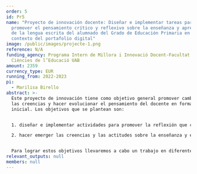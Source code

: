 ```yaml
---
order: 5
id: Pr5
name: "Proyecto de innovación docente: Diseñar e implementar tareas para
  promover el pensamiento crítico y reflexivo sobre la enseñanza y aprendizaje
  de la lengua escrita del alumnado del Grado de Educación Primaria en el
  contexto del portafolio digital"
image: /public/images/projecte-1.png
reference: N/A
funding_agency: Programa Intern de Millora i Innovació Docent-Facultat de
  Ciències de l’Educació UAB
amount: 2359
currency_type: EUR
running_from: 2022-2023
pi:
  - Marilisa Birello
abstract: >-
  Este proyecto de innovación tiene como objetivo general promover cambios en
  las creencias y hacer evolucionar el pensamiento del docente en formación
  inicial. Los objetivos que se plantean son: 


  1. diseñar e implementar actividades para promover la reflexión que combinen conceptos teóricos, resultados de la investigación y aplicaciones prácticas; y 

  2. hacer emerger las creencias y las actitudes sobre la enseñanza y el aprendizaje de la lengua escrita para desarrollar el espíritu crítico de los futuros maestros. 


  Para lograr estos objetivos llevaremos a cabo un trabajo en diferentes fases, que quedará recogido en un portafolio digital. La primera fase implica una toma de conciencia del alumnado sobre sus conocimientos de la enseñanza y el aprendizaje de la lengua escrita y sobre sus creencias respecto a cómo se aprende y cómo se enseña a escribir y leer. La segunda fase prevé que cada semana se presenten los resultados provenientes de investigaciones sobre un tema. Se llevarán a cabo actividades que implicarán el análisis de resultados de la investigación, análisis de propuestas didácticas, de producciones escritas de los alumnos y de la retroalimentación proporcionada por los docentes. Cada sesión incluye un espacio para la reflexión. La tercera fase consiste en la evaluación de todo el proceso, la que se hará a través de una actividad para reflexionar sobre cómo han evolucionado sus creencias y un cuestionario para valorar el proyecto y las actividades llevadas a cabo. El hecho de recoger las tareas y reflexiones en un portafolio digital facilitará al alumnado y profesorado el seguimiento de todo el proceso.
relevant_outputs: null
members: null
---
```


